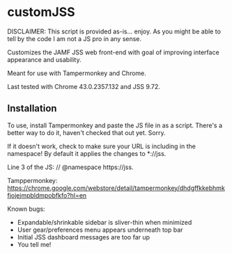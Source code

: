 customJSS
=========

DISCLAIMER: This script is provided as-is... enjoy. As you might be able to tell by the code I am not a JS pro in any sense.

Customizes the JAMF JSS web front-end with goal of improving interface appearance and usability.

Meant for use with Tampermonkey and Chrome. 

Last tested with Chrome 43.0.2357.132 and JSS 9.72.

## Installation

To use, install Tampermonkey and paste the JS file in as a script. There's a better way to do it, haven't checked that out yet. Sorry.

If it doesn't work, check to make sure your URL is including in the namespace! By default it applies the changes to *://jss.

Line 3 of the JS: // @namespace  https://jss.

Tamppermonkey: https://chrome.google.com/webstore/detail/tampermonkey/dhdgffkkebhmkfjojejmpbldmpobfkfo?hl=en

Known bugs:

- Expandable/shrinkable sidebar is sliver-thin when minimized
- User gear/preferences menu appears underneath top bar
- Initial JSS dashboard messages are too far up
- You tell me!
